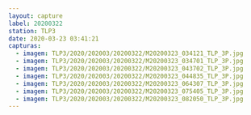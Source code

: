 ```yaml
---
layout: capture
label: 20200322
station: TLP3
date: 2020-03-23 03:41:21
capturas:
  - imagem: TLP3/2020/202003/20200322/M20200323_034121_TLP_3P.jpg
  - imagem: TLP3/2020/202003/20200322/M20200323_034701_TLP_3P.jpg
  - imagem: TLP3/2020/202003/20200322/M20200323_043702_TLP_3P.jpg
  - imagem: TLP3/2020/202003/20200322/M20200323_044835_TLP_3P.jpg
  - imagem: TLP3/2020/202003/20200322/M20200323_064307_TLP_3P.jpg
  - imagem: TLP3/2020/202003/20200322/M20200323_075405_TLP_3P.jpg
  - imagem: TLP3/2020/202003/20200322/M20200323_082050_TLP_3P.jpg
---
```

